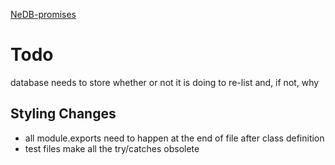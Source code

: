 [NeDB-promises](https://github.com/bajankristof/nedb-promises)

# Todo

database needs to store whether or not it is doing to re-list and, if not, why
## Styling Changes
* all module.exports need to happen at the end of file after class definition
* test files make all the try/catches obsolete